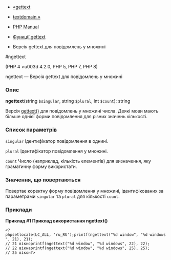- [«gettext](function.gettext.md)
- [textdomain »](function.textdomain.md)

- [PHP Manual](index.md)
- [Функції gettext](ref.gettext.md)
- Версія gettext для повідомлень у множині

#ngettext

(PHP 4 \>u003d 4.2.0, PHP 5, PHP 7, PHP 8)

ngettext — Версія gettext для повідомлень у множині

### Опис

**ngettext**(string `$singular`, string `$plural`, int `$count`): string

Версія [gettext()](function.gettext.md) для повідомлень у множині
числа. Деякі мови мають більше однієї форми повідомлення для різних
значень кількості.

### Список параметрів

`singular`
Ідентифікатор повідомлення в однині.

`plural`
Ідентифікатор повідомлення у множині.

`count`
Число (наприклад, кількість елементів) для визначення, яку
граматичну форму використати.

### Значення, що повертаються

Повертає коректну форму повідомлення у множині,
ідентифікованих за параметрами `singular` та `plural` для кількості
`count`.

### Приклади

**Приклад #1 Приклад використання **ngettext()****

`<?phpsetlocale(LC_ALL, 'ru_RU');printf(ngettext("%d window", "%d windows", 21), 21); // 21 вікноprintf(ngettext("%d window", "%d windows", 22), 22); // 22 вікнаprintf(ngettext("%d window", "%d windows", 25), 25); // 25 вікон?> `
